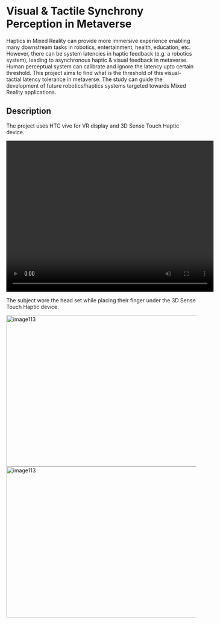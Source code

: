 
# Visual & Tactile Synchrony Perception in Metaverse

Haptics in Mixed Reality can provide more immersive experience enabling many downstream tasks in robotics, entertainment, health, education, etc. 
However, there can be system latencies in haptic feedback (e.g. a robotics system), leading to asynchronous haptic & visual feedback in metaverse. Human perceptual system can calibrate and ignore the latency upto certain threshold. 
This project aims to find what is the threshold of this visual-tactial latency tolerance in metaverse. The study can guide the development of future robotics/haptics systems targeted towards Mixed Reality applications. 


## Description
The project uses HTC vive for VR display and 3D Sense Touch Haptic device. 

<video width="550" height="400" src="https://github.com/user-attachments/assets/1c7e1948-45c9-4f31-b486-89c200bfdefe"></video>

The subject wore the head set while placing their finger under the 3D Sense Touch Haptic device.

<img src="https://github.com/user-attachments/assets/335aac82-d378-4664-a639-5e9521f26820" alt="image113" width="550" height="400">

<img src="https://github.com/user-attachments/assets/3d10b672-4f2e-4b63-8782-8f6cced03b5e" alt="image113"  width="550" height="400">





